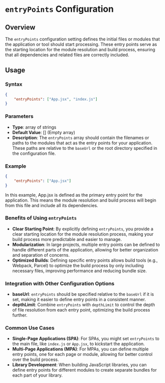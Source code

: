 # `entryPoints` Configuration

## Overview

The `entryPoints` configuration setting defines the initial files or modules that the application or tool should start processing. These entry points serve as the starting location for the module resolution and build process, ensuring that all dependencies and related files are correctly included.

## Usage

### Syntax

```json
{
    "entryPoints": ["App.jsx", "index.js"]
}
```
### Parameters

* **Type**: array of strings
* **Default Value**: [] (Empty array)
* **Description**: The `entryPoints` array should contain the filenames or paths to the modules that act as the entry points for your application. These paths are relative to the `baseUrl` or the root directory specified in the configuration file.

### Example

```json
{
    "entryPoints": ["App.jsx"]
}
```
In this example, App.jsx is defined as the primary entry point for the application. This means the module resolution and build process will begin from this file and include all its dependencies.

### Benefits of Using `entryPoints`

* **Clear Starting Point**: By explicitly defining `entryPoints`, you provide a clear starting location for the module resolution process, making your build process more predictable and easier to manage.
* **Modularization**: In large projects, multiple entry points can be defined to handle different parts of the application, allowing for better organization and separation of concerns.
* **Optimized Builds**: Defining specific entry points allows build tools (e.g., Webpack, Parcel) to optimize the build process by only including necessary files, improving performance and reducing bundle size.

### Integration with Other Configuration Options

* **baseUrl**: `entryPoints` should be specified relative to the `baseUrl` if it is set, making it easier to define entry points in a consistent manner.
* **depthLimit**: Combine `entryPoints` with `depthLimit` to control the depth of file resolution from each entry point, optimizing the build process further.

### Common Use Cases

* **Single-Page Applications (SPA)**: For SPAs, you might set `entryPoints` to the main file, like `index.js` or `App.jsx`, to kickstart the application.
* **Multi-Page Applications (MPA)**: For MPAs, you can define multiple entry points, one for each page or module, allowing for better control over the build process.
* **Library Development**: When building JavaScript libraries, you can define entry points for different modules to create separate bundles for each part of your library.

